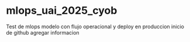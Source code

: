# mlops_uai_2025_cyob

Test de mlops modelo con flujo operacional y deploy en produccion
inicio de github agregar informacion
